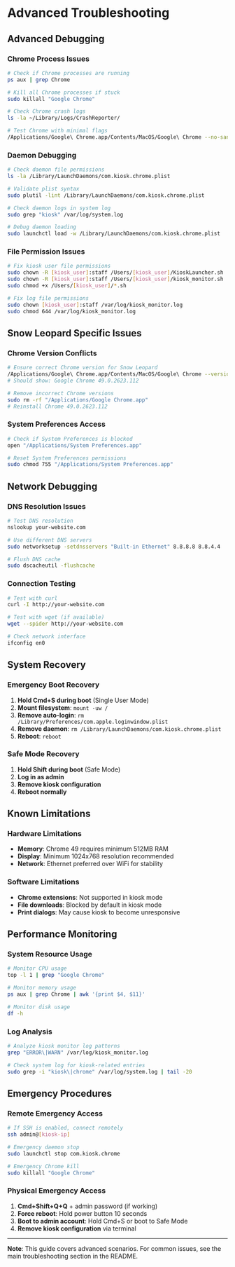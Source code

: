 # Advanced Troubleshooting

## Advanced Debugging

### Chrome Process Issues
```bash
# Check if Chrome processes are running
ps aux | grep Chrome

# Kill all Chrome processes if stuck
sudo killall "Google Chrome"

# Check Chrome crash logs
ls -la ~/Library/Logs/CrashReporter/

# Test Chrome with minimal flags
/Applications/Google\ Chrome.app/Contents/MacOS/Google\ Chrome --no-sandbox --disable-web-security
```

### Daemon Debugging
```bash
# Check daemon file permissions
ls -la /Library/LaunchDaemons/com.kiosk.chrome.plist

# Validate plist syntax
sudo plutil -lint /Library/LaunchDaemons/com.kiosk.chrome.plist

# Check daemon logs in system log
sudo grep "kiosk" /var/log/system.log

# Debug daemon loading
sudo launchctl load -w /Library/LaunchDaemons/com.kiosk.chrome.plist
```

### File Permission Issues
```bash
# Fix kiosk user file permissions
sudo chown -R [kiosk_user]:staff /Users/[kiosk_user]/KioskLauncher.sh
sudo chown -R [kiosk_user]:staff /Users/[kiosk_user]/kiosk_monitor.sh
sudo chmod +x /Users/[kiosk_user]/*.sh

# Fix log file permissions
sudo chown [kiosk_user]:staff /var/log/kiosk_monitor.log
sudo chmod 644 /var/log/kiosk_monitor.log
```

## Snow Leopard Specific Issues

### Chrome Version Conflicts
```bash
# Ensure correct Chrome version for Snow Leopard
/Applications/Google\ Chrome.app/Contents/MacOS/Google\ Chrome --version
# Should show: Google Chrome 49.0.2623.112

# Remove incorrect Chrome versions
sudo rm -rf "/Applications/Google Chrome.app"
# Reinstall Chrome 49.0.2623.112
```

### System Preferences Access
```bash
# Check if System Preferences is blocked
open "/Applications/System Preferences.app"

# Reset System Preferences permissions
sudo chmod 755 "/Applications/System Preferences.app"
```

## Network Debugging

### DNS Resolution Issues
```bash
# Test DNS resolution
nslookup your-website.com

# Use different DNS servers
sudo networksetup -setdnsservers "Built-in Ethernet" 8.8.8.8 8.8.4.4

# Flush DNS cache
sudo dscacheutil -flushcache
```

### Connection Testing
```bash
# Test with curl
curl -I http://your-website.com

# Test with wget (if available)
wget --spider http://your-website.com

# Check network interface
ifconfig en0
```

## System Recovery

### Emergency Boot Recovery
1. **Hold Cmd+S during boot** (Single User Mode)
2. **Mount filesystem**: `mount -uw /`
3. **Remove auto-login**: `rm /Library/Preferences/com.apple.loginwindow.plist`
4. **Remove daemon**: `rm /Library/LaunchDaemons/com.kiosk.chrome.plist`
5. **Reboot**: `reboot`

### Safe Mode Recovery
1. **Hold Shift during boot** (Safe Mode)
2. **Log in as admin**
3. **Remove kiosk configuration**
4. **Reboot normally**

## Known Limitations

### Hardware Limitations
- **Memory**: Chrome 49 requires minimum 512MB RAM
- **Display**: Minimum 1024x768 resolution recommended
- **Network**: Ethernet preferred over WiFi for stability

### Software Limitations
- **Chrome extensions**: Not supported in kiosk mode
- **File downloads**: Blocked by default in kiosk mode
- **Print dialogs**: May cause kiosk to become unresponsive

## Performance Monitoring

### System Resource Usage
```bash
# Monitor CPU usage
top -l 1 | grep "Google Chrome"

# Monitor memory usage
ps aux | grep Chrome | awk '{print $4, $11}'

# Monitor disk usage
df -h
```

### Log Analysis
```bash
# Analyze kiosk monitor log patterns
grep "ERROR\|WARN" /var/log/kiosk_monitor.log

# Check system log for kiosk-related entries
sudo grep -i "kiosk\|chrome" /var/log/system.log | tail -20
```

## Emergency Procedures

### Remote Emergency Access
```bash
# If SSH is enabled, connect remotely
ssh admin@[kiosk-ip]

# Emergency daemon stop
sudo launchctl stop com.kiosk.chrome

# Emergency Chrome kill
sudo killall "Google Chrome"
```

### Physical Emergency Access
1. **Cmd+Shift+Q+Q** + admin password (if working)
2. **Force reboot**: Hold power button 10 seconds
3. **Boot to admin account**: Hold Cmd+S or boot to Safe Mode
4. **Remove kiosk configuration** via terminal

---

**Note**: This guide covers advanced scenarios. For common issues, see the main troubleshooting section in the README.